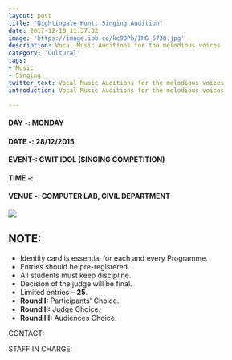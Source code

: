 ```yaml
---
layout: post
title: "Nightingale Hunt: Singing Audition"
date: 2017-12-10 11:37:32
image: 'https://image.ibb.co/kc9OPb/IMG_5738.jpg'
description: Vocal Music Auditions for the melodious voices
category: 'Cultural'
tags:
- Music
- Singing
twitter_text: Vocal Music Auditions for the melodious voices
introduction: Vocal Music Auditions for the melodious voices

---
```


#### DAY -: MONDAY                                           
#### DATE -: 28/12/2015
#### EVENT-: CWIT IDOL (SINGING COMPETITION)
#### TIME -:  
#### VENUE -: COMPUTER LAB, CIVIL DEPARTMENT

[<img src="https://image.ibb.co/gdyPVG/register_now_red.png">](https://goo.gl/forms/9UI9Qeo4qdATAx062)

## NOTE:

* Identity card is essential for each and every Programme.
* Entries should be pre-registered.
* All students must keep discipline.
* Decision of the judge will be final.
* Limited entries – **25**.
* __Round I:__  Participants' Choice.
* __Round II:__  Judge Choice.
* __Round III:__ Audiences Choice.


CONTACT: 



STAFF IN CHARGE: 
